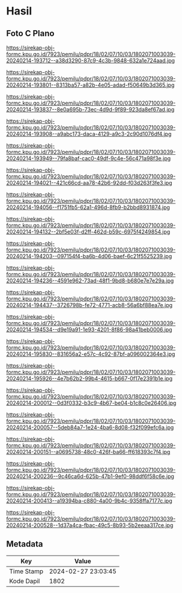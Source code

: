 # Hasil

## Foto C Plano

https://sirekap-obj-formc.kpu.go.id/7923/pemilu/pdpr/18/02/07/10/03/1802071003039-20240214-193712--a38d3290-87c9-4c3b-9848-632a1e724aad.jpg

https://sirekap-obj-formc.kpu.go.id/7923/pemilu/pdpr/18/02/07/10/03/1802071003039-20240214-193801--8313ba57-a82b-4e05-adad-f50649b3d365.jpg

https://sirekap-obj-formc.kpu.go.id/7923/pemilu/pdpr/18/02/07/10/03/1802071003039-20240214-193837--8e0a695b-73ec-4d9d-9f89-923da8ef67ad.jpg

https://sirekap-obj-formc.kpu.go.id/7923/pemilu/pdpr/18/02/07/10/03/1802071003039-20240214-193908--a9abc173-daca-4129-a9c3-2c90d1076df4.jpg

https://sirekap-obj-formc.kpu.go.id/7923/pemilu/pdpr/18/02/07/10/03/1802071003039-20240214-193949--79fa8baf-cac0-49df-9c4e-56c471a98f3e.jpg

https://sirekap-obj-formc.kpu.go.id/7923/pemilu/pdpr/18/02/07/10/03/1802071003039-20240214-194021--421c66cd-aa78-42b6-92dd-f03d263f3fe3.jpg

https://sirekap-obj-formc.kpu.go.id/7923/pemilu/pdpr/18/02/07/10/03/1802071003039-20240214-194056--f1751fb5-62a1-496d-8fb9-b2bbd8931874.jpg

https://sirekap-obj-formc.kpu.go.id/7923/pemilu/pdpr/18/02/07/10/03/1802071003039-20240214-194132--2bf5e03f-d2ff-462d-b59c-6975f4249854.jpg

https://sirekap-obj-formc.kpu.go.id/7923/pemilu/pdpr/18/02/07/10/03/1802071003039-20240214-194203--097154f4-ba6b-4d06-baef-6c21f5525239.jpg

https://sirekap-obj-formc.kpu.go.id/7923/pemilu/pdpr/18/02/07/10/03/1802071003039-20240214-194236--4591e962-73ad-48f1-9bd8-b680e7e7e29a.jpg

https://sirekap-obj-formc.kpu.go.id/7923/pemilu/pdpr/18/02/07/10/03/1802071003039-20240214-194437--3726798b-fe72-4771-acb8-56a6bf88ea7e.jpg

https://sirekap-obj-formc.kpu.go.id/7923/pemilu/pdpr/18/02/07/10/03/1802071003039-20240214-194534--d9e19a91-1e93-4201-8f86-98a41beb0006.jpg

https://sirekap-obj-formc.kpu.go.id/7923/pemilu/pdpr/18/02/07/10/03/1802071003039-20240214-195830--831656a2-e57c-4c92-87bf-a096002364e3.jpg

https://sirekap-obj-formc.kpu.go.id/7923/pemilu/pdpr/18/02/07/10/03/1802071003039-20240214-195926--4e7b62b2-99b4-4615-b667-0f17e2391b1e.jpg

https://sirekap-obj-formc.kpu.go.id/7923/pemilu/pdpr/18/02/07/10/03/1802071003039-20240214-200012--0d3f0332-b3c9-4b67-be04-b1c8c0e26406.jpg

https://sirekap-obj-formc.kpu.go.id/7923/pemilu/pdpr/18/02/07/10/03/1802071003039-20240214-200057--5deb84a7-1e24-4ba6-8d08-f32f099efc6a.jpg

https://sirekap-obj-formc.kpu.go.id/7923/pemilu/pdpr/18/02/07/10/03/1802071003039-20240214-200151--a0695738-48c0-426f-ba66-ff618393c7f4.jpg

https://sirekap-obj-formc.kpu.go.id/7923/pemilu/pdpr/18/02/07/10/03/1802071003039-20240214-200236--9c46ca6d-625b-47b1-9ef0-98ddf6f58c6e.jpg

https://sirekap-obj-formc.kpu.go.id/7923/pemilu/pdpr/18/02/07/10/03/1802071003039-20240214-200413--a19394ba-c880-4a00-9b4c-9358ffa7177c.jpg

https://sirekap-obj-formc.kpu.go.id/7923/pemilu/pdpr/18/02/07/10/03/1802071003039-20240214-200528--1d37a4ca-fbac-49c5-8b93-5b2eeaa317ce.jpg


## Metadata

| Key        | Value               |
| ---------- | ------------------- |
| Time Stamp | 2024-02-27 23:03:45 |
| Kode Dapil | 1802                |



